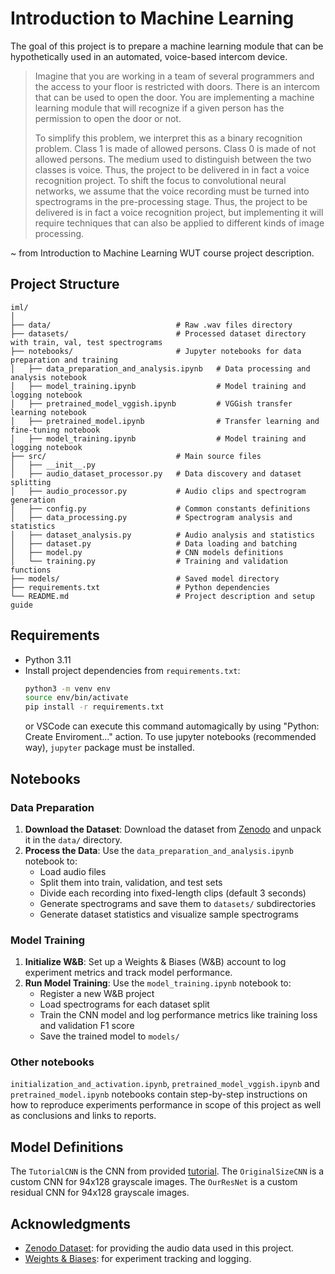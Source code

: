 # Introduction to Machine Learning

The goal of this project is to prepare a machine learning module that can be hypothetically used in an automated, voice-based intercom device.

> Imagine that you are working in a team of several programmers and the access to your floor is restricted with doors. There is an intercom that can be used to open the door. You are implementing a machine learning module that will recognize if a given person has the permission to open the door or not.
>
> To simplify this problem, we interpret this as a binary recognition problem. Class 1 is made of allowed persons. Class 0 is made of not allowed persons. The medium used to distinguish between the two classes is voice. Thus, the project to be delivered in in fact a voice recognition project. To shift the focus to convolutional neural networks, we assume that the voice recording must be turned into spectrograms in the pre-processing stage. Thus, the project to be delivered is in fact a voice recognition project, but implementing it will require techniques that can also be applied to different kinds of image processing.

~ from Introduction to Machine Learning WUT course project description.

## Project Structure

```plaintext
iml/
│
├── data/                            # Raw .wav files directory
├── datasets/                        # Processed dataset directory with train, val, test spectrograms
├── notebooks/                       # Jupyter notebooks for data preparation and training
│   ├── data_preparation_and_analysis.ipynb   # Data processing and analysis notebook
│   ├── model_training.ipynb                  # Model training and logging notebook
│   ├── pretrained_model_vggish.ipynb         # VGGish transfer learning notebook
│   ├── pretrained_model.ipynb                # Transfer learning and fine-tuning notebook
│   ├── model_training.ipynb                  # Model training and logging notebook
├── src/                             # Main source files
│   ├── __init__.py
│   ├── audio_dataset_processor.py   # Data discovery and dataset splitting
│   ├── audio_processor.py           # Audio clips and spectrogram generation
│   ├── config.py                    # Common constants definitions
│   ├── data_processing.py           # Spectrogram analysis and statistics
│   ├── dataset_analysis.py          # Audio analysis and statistics
│   ├── dataset.py                   # Data loading and batching
│   ├── model.py                     # CNN models definitions
│   └── training.py                  # Training and validation functions
├── models/                          # Saved model directory
├── requirements.txt                 # Python dependencies
└── README.md                        # Project description and setup guide
```

## Requirements

- Python 3.11
- Install project dependencies from `requirements.txt`:
  ```bash
  python3 -m venv env
  source env/bin/activate
  pip install -r requirements.txt
  ```
  or VSCode can execute this command automagically by using "Python: Create Enviroment..." action.
  To use jupyter notebooks (recommended way), `jupyter` package must be installed.

## Notebooks

### Data Preparation

1. **Download the Dataset**: Download the dataset from [Zenodo](https://zenodo.org/records/4660670) and unpack it in the `data/` directory.
2. **Process the Data**: Use the `data_preparation_and_analysis.ipynb` notebook to:
   - Load audio files
   - Split them into train, validation, and test sets
   - Divide each recording into fixed-length clips (default 3 seconds)
   - Generate spectrograms and save them to `datasets/` subdirectories
   - Generate dataset statistics and visualize sample spectrograms

### Model Training

1. **Initialize W&B**: Set up a Weights & Biases (W&B) account to log experiment metrics and track model performance.
2. **Run Model Training**: Use the `model_training.ipynb` notebook to:
   - Register a new W&B project
   - Load spectrograms for each dataset split
   - Train the CNN model and log performance metrics like training loss and validation F1 score
   - Save the trained model to `models/`

### Other notebooks

`initialization_and_activation.ipynb`, `pretrained_model_vggish.ipynb` and `pretrained_model.ipynb` notebooks contain step-by-step instructions on how to reproduce experiments performance in scope of this project as well as conclusions and links to reports.

## Model Definitions

The `TutorialCNN` is the CNN from provided [tutorial](https://pytorch.org/tutorials/beginner/blitz/cifar10_tutorial.html).
The `OriginalSizeCNN` is a custom CNN for 94x128 grayscale images.
The `OurResNet` is a custom residual CNN for 94x128 grayscale images.

## Acknowledgments

- [Zenodo Dataset](https://zenodo.org/records/4660670): for providing the audio data used in this project.
- [Weights & Biases](https://wandb.ai/): for experiment tracking and logging.
